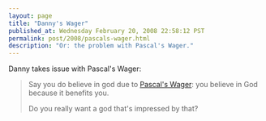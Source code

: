 ```yaml
---
layout: page
title: "Danny's Wager"
published_at: Wednesday February 20, 2008 22:58:12 PST
permalink: post/2008/pascals-wager.html
description: "Or: the problem with Pascal's Wager."
---
```


Danny takes issue with Pascal's Wager:

> Say you do believe in god due to [Pascal's Wager](https://en.wikipedia.org/wiki/Pascal%27s_Wager): you believe in God because it benefits you.
> 
> Do you really want a god that's impressed by that?
